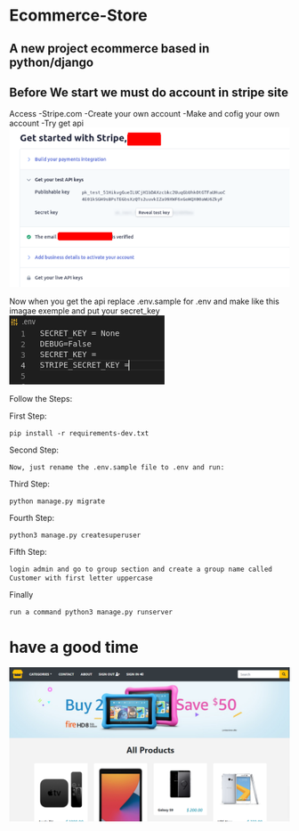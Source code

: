 # Ecommerce-Store
## A new project ecommerce based in python/django 


## Before We start we must do account in stripe site

Access
    -Stripe.com
    -Create your own account
    -Make and cofig your own account
    -Try get api
    <img src="static/readme/ApiKeys.png" alt="Rest Form">

Now
    when you get the api
    replace .env.sample for .env
    and make like this imagae exemple and put your secret_key
    <img src="static/readme/EnvExemple.png" alt="Rest Form">


Follow the Steps:

First Step:

    pip install -r requirements-dev.txt
        
Second Step:

    Now, just rename the .env.sample file to .env and run:

Third Step:

    python manage.py migrate

Fourth Step:

    python3 manage.py createsuperuser
    
Fifth Step:
 
    login admin and go to group section and create a group name called Customer with first letter uppercase
    
Finally

    run a command python3 manage.py runserver
   
# have a good time

<img src="static/readme/Layout.png" alt="Rest Form">
